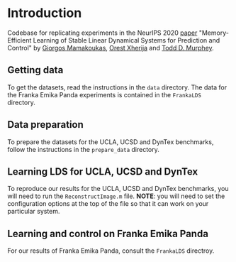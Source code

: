 # Introduction
Codebase for replicating experiments in the NeurIPS 2020 [paper](https://arxiv.org/abs/2006.03937) "Memory-Efficient Learning of Stable Linear Dynamical Systems for Prediction and Control" by [Giorgos Mamakoukas](https://gmamakoukas.com/), [Orest Xherija](https://github.com/orestxherija) and [Todd D. Murphey](https://murpheylab.github.io/people/toddmurphey.html).

## Getting data
To get the datasets, read the instructions in the `data` directory. The data for the Franka Emika Panda experiments is contained in the `FrankaLDS` directory. 

## Data preparation

To prepare the datasets for the UCLA, UCSD and DynTex benchmarks, follow the instructions in the `prepare_data` directory.

## Learning LDS for UCLA, UCSD and DynTex

To reproduce our results for the UCLA, UCSD and DynTex benchmarks, you will need to run the `ReconstructImage.m` file. **NOTE**: you will need to set the configuration options at the top of the file so that it can work on your particular system.

## Learning and control on Franka Emika Panda

For our results of Franka Emika Panda, consult the `FrankaLDS` directroy.
